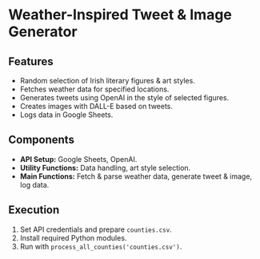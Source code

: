 # Weather-Inspired Tweet & Image Generator

## Features
- Random selection of Irish literary figures & art styles.
- Fetches weather data for specified locations.
- Generates tweets using OpenAI in the style of selected figures.
- Creates images with DALL-E based on tweets.
- Logs data in Google Sheets.

## Components
- **API Setup:** Google Sheets, OpenAI.
- **Utility Functions:** Data handling, art style selection.
- **Main Functions:** Fetch & parse weather data, generate tweet & image, log data.

## Execution
1. Set API credentials and prepare `counties.csv`.
2. Install required Python modules.
3. Run with `process_all_counties('counties.csv')`.
